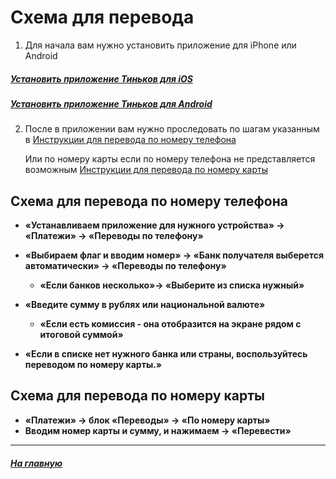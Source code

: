 # Схема для перевода
1. Для начала вам нужно установить приложение для iPhone или Android 
##### [Установить приложение Тиньков для iOS](ios_application_install_instruction.md)
##### [Установить приложение Тиньков для Android](android_application_install_instruction.md)

2. После в приложении вам нужно проследовать по шагам указанным в  [Инструкции для перевода по номеру телефона](phone_instruction_with_pictures.md) 

    Или по номеру карты если по номеру телефона не представляется возможным [Инструкции для перевода по номеру карты](card_number_instruction.md) 


## Схема для перевода по номеру телефона

* **«Устанавливаем приложение для нужного устройства» →  «Платежи» → «Переводы по телефону»** 

* **«Выбираем флаг и вводим номер» →  «Банк получателя выберется автоматически» → «Переводы по телефону»** 
    * **«Если банков несколько»→ «Выберите из списка нужный»** 

* **«Введите сумму в рублях или национальной валюте»** 
    * **«Если есть комиссия - она отобразится на экране рядом с итоговой суммой»**

* **«Если в списке нет нужного банка или страны, воспользуйтесь переводом по номеру карты.»**

## Схема для перевода по номеру карты

* **«Платежи» → блок «Переводы» → «По номеру карты»**
* **Вводим номер карты и сумму, и нажимаем → «Перевести»**
___

##### [На главную](readme.md)